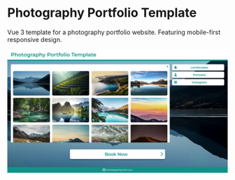 # Photography Portfolio Template

Vue 3 template for a photography portfolio website. Featuring mobile-first responsive design.

![Screenshot](src/assets/screenshot.png)
